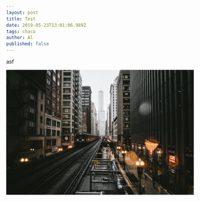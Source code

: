 ```yaml
---
layout: post
title: Test
date: 2019-05-23T13:01:06.989Z
tags: chaco
author: Al
published: false
---
```

asf

![](/assets/uploads/819582.jpg)
